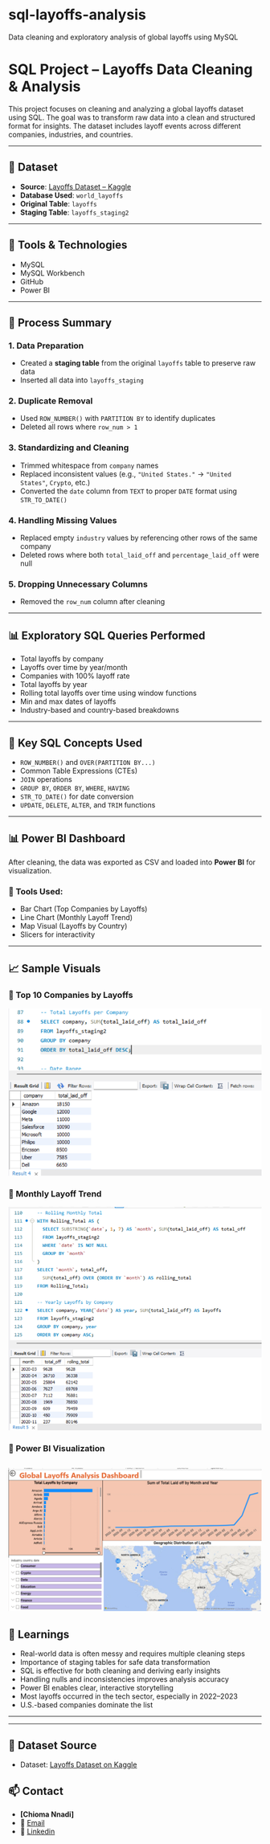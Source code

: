 # sql-layoffs-analysis
Data cleaning and exploratory analysis of global layoffs using MySQL
# SQL Project – Layoffs Data Cleaning & Analysis

This project focuses on cleaning and analyzing a global layoffs dataset using SQL. The goal was to transform raw data into a clean and structured format for insights. The dataset includes layoff events across different companies, industries, and countries.

---

## 📁 Dataset

- **Source**: [Layoffs Dataset – Kaggle](https://www.kaggle.com/code/pranaii/layoffs-2022-interactive-visualisation-eda)
- **Database Used**: `world_layoffs`
- **Original Table**: `layoffs`
- **Staging Table**: `layoffs_staging2`

---

## 🔧 Tools & Technologies

- MySQL
- MySQL Workbench
- GitHub
- Power BI

---

## 🔄 Process Summary

### 1. Data Preparation
- Created a **staging table** from the original `layoffs` table to preserve raw data
- Inserted all data into `layoffs_staging`

### 2. Duplicate Removal
- Used `ROW_NUMBER()` with `PARTITION BY` to identify duplicates
- Deleted all rows where `row_num > 1`

### 3. Standardizing and Cleaning
- Trimmed whitespace from `company` names
- Replaced inconsistent values (e.g., `"United States."` → `"United States"`, `Crypto`, etc.)
- Converted the `date` column from `TEXT` to proper `DATE` format using `STR_TO_DATE()`

### 4. Handling Missing Values
- Replaced empty `industry` values by referencing other rows of the same company
- Deleted rows where both `total_laid_off` and `percentage_laid_off` were null

### 5. Dropping Unnecessary Columns
- Removed the `row_num` column after cleaning

---

## 📊 Exploratory SQL Queries Performed

- Total layoffs by company
- Layoffs over time by year/month
- Companies with 100% layoff rate
- Total layoffs by year
- Rolling total layoffs over time using window functions
- Min and max dates of layoffs
- Industry-based and country-based breakdowns

---

## 📌 Key SQL Concepts Used

- `ROW_NUMBER()` and `OVER(PARTITION BY...)`
- Common Table Expressions (CTEs)
- `JOIN` operations
- `GROUP BY`, `ORDER BY`, `WHERE`, `HAVING`
- `STR_TO_DATE()` for date conversion
- `UPDATE`, `DELETE`, `ALTER`, and `TRIM` functions

---
## 📊 Power BI Dashboard

After cleaning, the data was exported as CSV and loaded into **Power BI** for visualization.

### 🔧 Tools Used:
- Bar Chart (Top Companies by Layoffs)
- Line Chart (Monthly Layoff Trend)
- Map Visual (Layoffs by Country)
- Slicers for interactivity

---

## 📈 Sample Visuals

### 🔹 Top 10 Companies by Layoffs
![Top Companies](images/top_companies_by_layoffs.png)

### 🔹 Monthly Layoff Trend
![Layoff Trend](images/mothly_layoffs_rolling_total.png)

### 🔹 Power BI Visualization
![Power Bi Visualization](images/layoffs_visualization.png)
---

## 🧠 Learnings

- Real-world data is often messy and requires multiple cleaning steps
- Importance of staging tables for safe data transformation
- SQL is effective for both cleaning and deriving early insights
- Handling nulls and inconsistencies improves analysis accuracy
- Power BI enables clear, interactive storytelling
- Most layoffs occurred in the tech sector, especially in 2022–2023
- U.S.-based companies dominate the list
  
---

---

## 📎 Dataset Source

- Dataset: [Layoffs Dataset on Kaggle](https://www.kaggle.com/code/pranaii/layoffs-2022-interactive-visualisation-eda)

## 📫 Contact
- **[Chioma Nnadi]**
- 📧 [Email](nnadicvictoria@gmail.com)
- 🔗 [Linkedin](https://www.linkedin.com/in/nnadichioma/)
